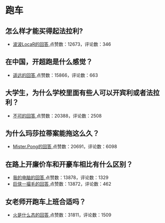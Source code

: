 #  跑车 
## 怎么样才能买得起法拉利?
- [波波LocaR的回答](https://www.zhihu.com/question/355785173/answer/1137085094),点赞数：12673，评论数：346
## 在中国，开超跑是什么感觉？
- [遥远的回答](https://www.zhihu.com/question/297017397/answer/572472572),点赞数：15866，评论数：663
## 大学生，为什么学校里面有些人可以开宾利或者法拉利？
- [不可的回答](https://www.zhihu.com/question/300487133/answer/677487982),点赞数：20388，评论数：2508
## 为什么玛莎拉蒂案能拖这么久？
- [Mister.Pong的回答](https://www.zhihu.com/question/396012800/answer/1265025888),点赞数：20691，评论数：6098
## 在路上开廉价车和开豪车相比有什么区别？
- [我的电脑的回答](https://www.zhihu.com/question/325480157/answer/726433700),点赞数：13878，评论数：1329
- [巨侠一撮毛的回答](https://www.zhihu.com/question/325480157/answer/702903735),点赞数：13872，评论数：462
## 女老师开跑车上班合适吗？
- [火是什么态的回答](https://www.zhihu.com/question/381031005/answer/1201953593),点赞数：31811，评论数：1509
